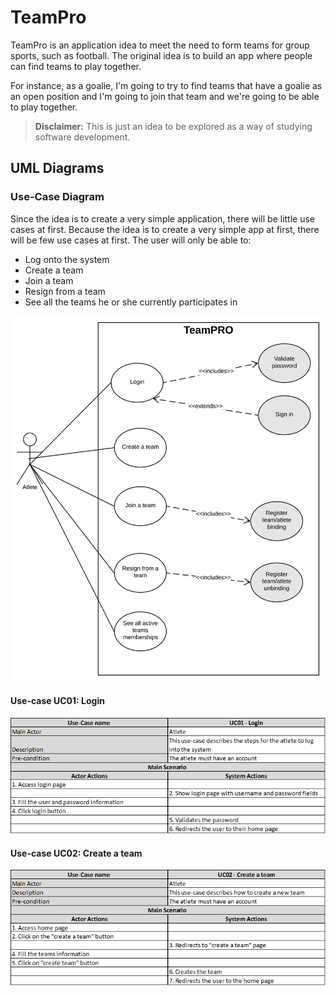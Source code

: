 # TeamPro

TeamPro is an application idea to meet the need to form teams for group sports, such as football.
The original idea is to build an app where people can find teams to play together.

For instance, as a goalie, I'm going to try to find teams that have a goalie as an open position and I'm going to join that team and we're going to be able to play together.

> **Disclaimer:** This is just an idea to be explored as a way of studying software development.

## UML Diagrams

### Use-Case Diagram

Since the idea is to create a very simple application, there will be little use cases at first.
Because the idea is to create a very simple app at first, there will be few use cases at first.
The user will only be able to:
- Log onto the system
- Create a team
- Join a team
- Resign from a team
- See all the teams he or she currently participates in

![Use-Case Diagram](https://github.com/claramoreira/teampro/blob/main/TeamPRO_UseCaseDiagram.svg)

#### Use-case UC01: Login

![UC01](https://github.com/claramoreira/teampro/blob/main/UseCasesDescriptions/img/UC01.png)


#### Use-case UC02: Create a team

![UC02](https://github.com/claramoreira/teampro/blob/main/UseCasesDescriptions/img/UC02.png)
